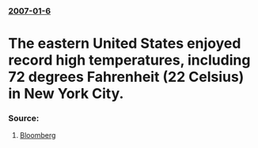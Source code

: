 ### [2007-01-6](/news/2007/01/6/index.md)

#  The eastern United States enjoyed record high temperatures, including 72 degrees Fahrenheit (22 Celsius) in New York City. 




### Source:

1. [Bloomberg](http://www.bloomberg.com/apps/news?pid=newsarchive&sid=aapsztYsSrKc&refer=us)
